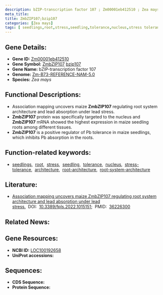 ```yaml
---
description: bZIP-transcription factor 107 ; Zm00001eb412510 ; Zea mays
meta_title:
title: ZmbZIP107;bzip107
categories: [Zea mays]
tags: [ seedlings,root,stress,seedling,tolerance,nucleus,stress tolerance,architecture,root architecture,root system architecture ]
---
```


## Gene Details:
- **Gene ID:**	[Zm00001eb412510](https://www.maizegdb.org/gene_center/gene/Zm00001eb412510)
- **Gene Symbol:** <u>ZmbZIP107</u>&nbsp;<u>bzip107</u>
- **Gene Name:** bZIP-transcription factor 107
- **Genome:** [Zm-B73-REFERENCE-NAM-5.0](https://www.maizegdb.org/genome/assembly/Zm-B73-REFERENCE-NAM-5.0)
- **Species:** *Zea mays*

## Functional Descriptions:
   - Association mapping uncovers maize **ZmbZIP107** regulating root system architecture and lead absorption under lead stress.
   - **ZmbZIP107** protein was specifically targeted to the nucleus and **ZmbZIP107** mRNA showed the highest expression in maize seedling roots among different tissues. 
   - **ZmbZIP107** is a positive regulator of Pb tolerance in maize seedlings, which inhibits Pb absorption in the roots.

## Function-related keywords:
- [seedlings](/tags/seedlings/),&nbsp;&nbsp;[root](/tags/root/),&nbsp;&nbsp;[stress](/tags/stress/),&nbsp;&nbsp;[seedling](/tags/seedling/),&nbsp;&nbsp;[tolerance](/tags/tolerance/),&nbsp;&nbsp;[nucleus](/tags/nucleus/),&nbsp;&nbsp;[stress-tolerance](/tags/stress-tolerance/),&nbsp;&nbsp;[architecture](/tags/architecture/),&nbsp;&nbsp;[root-architecture](/tags/root-architecture/),&nbsp;&nbsp;[root-system-architecture](/tags/root-system-architecture/)

## Literature:
   - [Association mapping uncovers maize ZmbZIP107 regulating root system architecture and lead absorption under lead stress.]( https://www.frontiersin.org/articles/10.3389/fpls.2022.1015151/full)&nbsp;&nbsp;DOI:&nbsp;&nbsp;[10.3389/fpls.2022.1015151](https://www.frontiersin.org/articles/10.3389/fpls.2022.1015151/full);&nbsp;&nbsp;PMID:&nbsp;&nbsp;[36226300](https://pubmed.ncbi.nlm.nih.gov/36226300/)

## Related News:

## Gene Resources:
- **NCBI ID:**  [LOC100192658](https://www.ncbi.nlm.nih.gov/gene/?term=LOC100192658)
- **UniProt accessions:** [](https://www.uniprot.org/uniprotkb//entry)



## Sequences:
- **CDS Sequence:**
- **Protein Sequence:**
